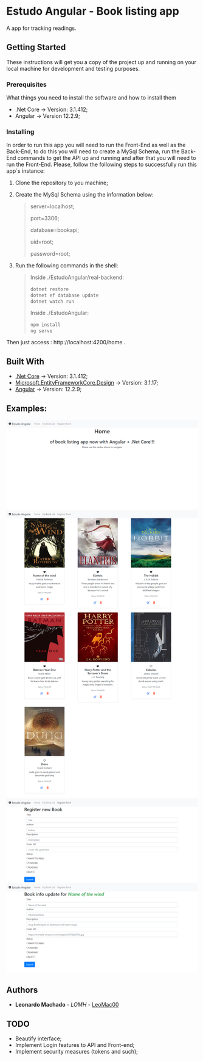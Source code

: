 # Estudo Angular - Book listing app

A app for tracking readings.

## Getting Started

These instructions will get you a copy of the project up and running on your local machine for development and testing purposes.

### Prerequisites

What things you need to install the software and how to install them

- .Net Core → Version: 3.1.412;
- Angular → Version 12.2.9;

### Installing

In order to run this app you will need to run the Front-End as well as the Back-End, to do this you will need to create a MySql Schema, run the Back-End commands to get the API up and running and after that you will need to run the Front-End. Please, follow the following steps to successfully run this app´s instance:

1. Clone the repository to you machine;

2. Create the MySql Schema using the information below:

   > server=localhost;
   >
   > port=3306;
   >
   > database=bookapi;
   >
   > uid=root;
   >
   > password=root;

3. Run the following commands in the shell:
   > Inside ./EstudoAngular/real-backend:
   >
   > ```
   > dotnet restore
   > dotnet ef database update
   > dotnet watch run
   > ```
   >
   > Inside ./EstudoAngular:
   >
   > ```
   > npm install
   > ng serve
   > ```

Then just access : http://localhost:4200/home .

## Built With

- [.Net Core](https://dotnet.microsoft.com/download) → Version: 3.1.412;
- [Microsoft.EntityFrameworkCore.Design](https://www.nuget.org/packages/Microsoft.EntityFrameworkCore.Design/3.1.17) → Version: 3.1.17;
- [Angular](https://angular.io/) → Version: 12.2.9;

## Examples:

![img](src/assets/home-snapshot.png)
![img](src/assets/bookListing-snapshot.png)
![img](src/assets/bookRegister-snapshot.png)
![img](src/assets/bookEditing-snapshot.png)

## Authors

- **Leonardo Machado** - _LOMH_ - [LeoMac00](https://github.com/leomac00)

## TODO

- Beautify interface;
- Implement Login features to API and Front-end;
- Implement security measures (tokens and such);
